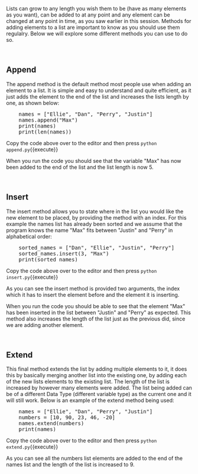 Lists can grow to any length you wish them to be (have as many elements as you want), can be added to at any point and any element can be changed at any point in time, as you saw earlier in this session. Methods for adding elements to a list are important to know as you should use them regulalry. Below we will explore some different methods you can use to do so.

</br>

## **Append**
The append method is the default method most people use when adding an element to a list. It is simple and easy to understand and quite efficient, as it just adds the element to the end of the list and increases the lists length by one, as shown below:

<pre class="file" data-filename="append.py" data-target="replace">
    names = ["Ellie", "Dan", "Perry", "Justin"]
    names.append("Max")
    print(names)
    print(len(names))
</pre>

Copy the code above over to the editor and then press
`python append.py`{{execute}}

When you run the code you should see that the variable "Max" has now been added to the end of the list and the list length is now 5.

</br>

## **Insert**
The insert method allows you to state where in the list you would like the new element to be placed, by providing the method with an index. For this example the names list has already been sorted and we assume that the program knows the name "Max" fits between "Justin" and "Perry" in alphabetical order:

<pre class="file" data-filename="insert.py" data-target="replace">
    sorted_names = ["Dan", "Ellie", "Justin", "Perry"]
    sorted_names.insert(3, "Max")
    print(sorted_names)
</pre>

Copy the code above over to the editor and then press
`python insert.py`{{execute}}

As you can see the insert method is provided two arguments, the index which it has to insert the element before and the element it is inserting. 

When you run the code you should be able to see that the element "Max" has been inserted in the list between "Justin" and "Perry" as expected. This method also increases the length of the list just as the previous did, since we are adding another element.

</br>

## **Extend**
This final method extends the list by adding multiple elements to it, it does this by basically merging another list into the existing one, by adding each of the new lists elements to the existing list. The length of the list is increased by however many elements were added. The list being added can be of a different Data Type (different variable type) as the current one and it will still work. Below is an example of the extend method being used:

<pre class="file" data-filename="extend.py" data-target="replace">
    names = ["Ellie", "Dan", "Perry", "Justin"]
    numbers = [10, 90, 23, 46, -20]
    names.extend(numbers)
    print(names)
</pre>

Copy the code above over to the editor and then press
`python extend.py`{{execute}}

As you can see all the numbers list elements are added to the end of the names list and the length of the list is increased to 9.